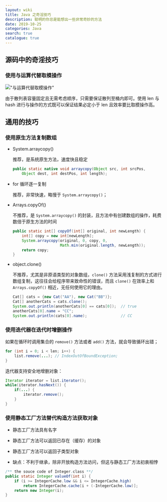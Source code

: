 ```yaml
---
layout: wiki
title: Java 之奇淫技巧
description: 聪明的你总是能想出一些非常奇妙的方法
date: 2019-10-25
categories: Java
search: true
catalogue: true
---
```


## 源码中的奇淫技巧

### 使用与运算代替取模操作

!["与运算代替取模操作"](/images/wiki/AND-operation-replace-modular-arithmetic.png "与运算代替取模操作")

由于散列表容量固定且无需考虑顺序，只需要保证散列至桶内即可。使用 len 与 hash 进行与操作的方式既可以保证结果必定小于 len 且效率要比取模操作高。

## 通用的技巧

### 使用原生方法复制数组

* System.arraycopy()

    推荐，是系统原生方法，速度快且稳定

    ```java
    public static native void arraycopy(Object src, int srcPos,
        Object dest, int destPos, int length);
    ```

* for 循环逐一复制

    推荐，非常快速，略慢于 `System.arraycopy()`；

* Arrays.copyOf()

    不推荐，是 `System.arraycopy()` 的封装，且方法中有创建数组的操作，耗费数倍于原生方法的时间

    ```java
    public static int[] copyOf(int[] original, int newLength) {
        int[] copy = new int[newLength];
        System.arraycopy(original, 0, copy, 0,
                         Math.min(original.length, newLength));
        return copy;
    }
    ```

* object.clone()

    不推荐，尤其是非原语类型的对象数组，`clone()` 方法采用浅复制的方式进行数组复制，这往往会给程序带来致命性的错误，而且 `clone()` 在效率上和 `Arrays.copyOf()` 相近，无任何使用它的理由。

    ```java
    Cat[] cats = {new Cat("AA"), new Cat("BB")};
    Cat[] anotherCats = cats.clone();
    System.out.println(anotherCats[0] == cats[0]);  // true
    anotherCats[0].name = "CC";
    System.out.println(cats[0].name);               // CC
    ```

### 使用迭代器在迭代时增删操作

如果在循环时调用集合的 `remove()` 方法或者 `add()` 方法，就会导致循环出错；

```java
for (int i = 0; i < len; i++) {
    list.remove(...); // IndexOutOfBoundException;
}
```

迭代器支持安全地增删对象：

```java
Iterator iterator = list.iterator();
while(iterator.hasNext()) {
    if(...) {
        iterator.remove();
    }
}
```

### 使用静态工厂方法替代构造方法获取对象

* 静态工厂方法具有名字

* 静态工厂方法可以返回已存在（缓存）的对象

* 静态工厂方法可以返回子类型对象

* 缺点：不利于继承，除非开放构造方法访问，但这与静态工厂方法初衷相悖

```java
/** the souce code of Integer.class **/
public static Integer valueOf(int i) {
    if (i >= IntegerCache.low && i <= IntegerCache.high)
        return IntegerCache.cache[i + (-IntegerCache.low)];
    return new Integer(i);
}
```
